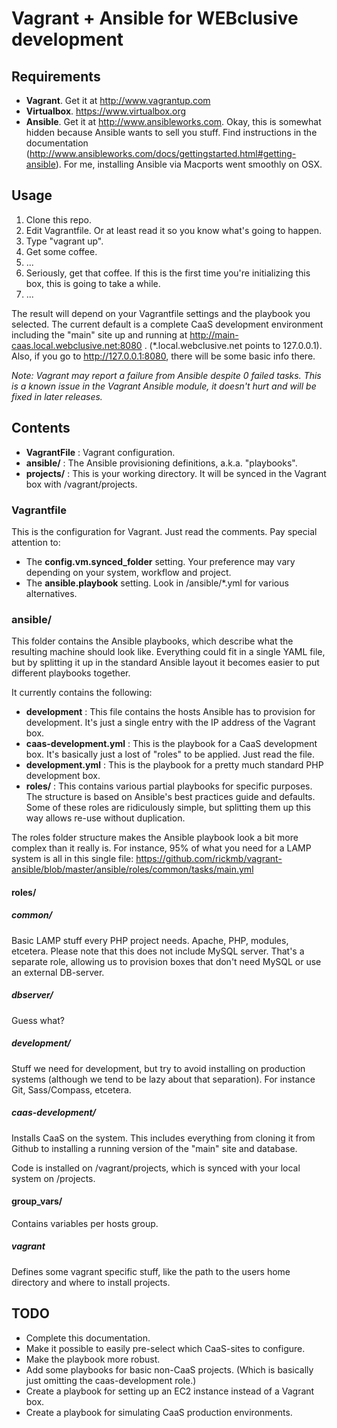 # Vagrant + Ansible for WEBclusive development

## Requirements

* **Vagrant**. Get it at http://www.vagrantup.com
* **Virtualbox**. https://www.virtualbox.org
* **Ansible**. Get it at http://www.ansibleworks.com. Okay, this is somewhat hidden because Ansible wants to sell you stuff. Find instructions in the documentation (http://www.ansibleworks.com/docs/gettingstarted.html#getting-ansible). For me, installing Ansible via Macports went smoothly on OSX.


## Usage

1. Clone this repo.
1. Edit Vagrantfile. Or at least read it so you know what's going to happen.
1. Type "vagrant up".
1. Get some coffee.
1. ...
1. Seriously, get that coffee. If this is the first time you're initializing this box, this is going to take a while.
1. ...

The result will depend on your Vagrantfile settings and the playbook you selected. The current default is a complete CaaS development environment including the "main" site up and running at http://main-caas.local.webclusive.net:8080 . (*.local.webclusive.net points to 127.0.0.1). Also, if you go to http://127.0.0.1:8080, there will be some basic info there.

*Note: Vagrant may report a failure from Ansible despite 0 failed tasks. This is a known issue in the Vagrant Ansible module, it doesn't hurt and will be fixed in later releases.*

## Contents

* **VagrantFile** : Vagrant configuration.
* **ansible/** : The Ansible provisioning definitions, a.k.a. "playbooks".
* **projects/** : This is your working directory. It will be synced in the Vagrant box with /vagrant/projects.

### Vagrantfile

This is the configuration for Vagrant. Just read the comments. Pay special attention to:

* The **config.vm.synced_folder** setting. Your preference may vary depending on your system, workflow and project.
* The **ansible.playbook** setting. Look in /ansible/*.yml for various alternatives.

### ansible/

This folder contains the Ansible playbooks, which describe what the resulting machine should look like. Everything could fit in a single YAML file, but by splitting it up in the standard Ansible layout it becomes easier to put different playbooks together.

It currently contains the following:

* **development** : This file contains the hosts Ansible has to provision for development. It's just a single entry with the IP address of the Vagrant box.
* **caas-development.yml** : This is the playbook for a CaaS development box. It's basically just a lost of "roles" to be applied. Just read the file.
* **development.yml** : This is the playbook for a pretty much standard PHP development box.
* **roles/** : This contains various partial playbooks for specific purposes. The structure is based on Ansible's best practices guide and defaults. Some of these roles are ridiculously simple, but splitting them up this way allows re-use without duplication.

The roles folder structure makes the Ansible playbook look a bit more complex than it really is. For instance, 95% of what you need for a LAMP system is all in this single file: https://github.com/rickmb/vagrant-ansible/blob/master/ansible/roles/common/tasks/main.yml

#### roles/

##### common/

Basic LAMP stuff every PHP project needs. Apache, PHP, modules, etcetera. Please note that this does not include MySQL server. That's a separate role, allowing us to provision boxes that don't need MySQL or use an external DB-server.

##### dbserver/

Guess what?

##### development/

Stuff we need for development, but try to avoid installing on production systems (although we tend to be lazy about that separation). For instance Git, Sass/Compass, etcetera.

##### caas-development/

Installs CaaS on the system. This includes everything from cloning it from Github to installing a running version of the "main" site and database.

Code is installed on /vagrant/projects, which is synced with your local system on /projects.

#### group_vars/

Contains variables per hosts group.

##### vagrant

Defines some vagrant specific stuff, like the path to the users home directory and where to install projects.

## TODO

* Complete this documentation.
* Make it possible to easily pre-select which CaaS-sites to configure.
* Make the playbook more robust.
* Add some playbooks for basic non-CaaS projects. (Which is basically just omitting the caas-development role.)
* Create a playbook for setting up an EC2 instance instead of a Vagrant box.
* Create a playbook for simulating CaaS production environments.

